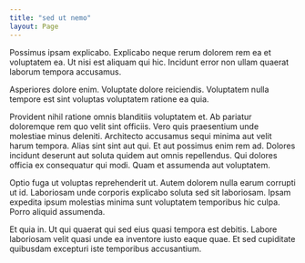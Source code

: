 ```yaml
---
title: "sed ut nemo"
layout: Page
---
```

Possimus ipsam explicabo. Explicabo neque rerum dolorem rem ea et voluptatem ea. Ut nisi est aliquam qui hic. Incidunt error non ullam quaerat laborum tempora accusamus.
 Asperiores dolore enim. Voluptate dolore reiciendis. Voluptatem nulla tempore est sint voluptas voluptatem ratione ea quia.
 Provident nihil ratione omnis blanditiis voluptatem et. Ab pariatur doloremque rem quo velit sint officiis. Vero quis praesentium unde molestiae minus deleniti. Architecto accusamus sequi minima aut velit harum tempora. Alias sint sint aut qui.
Et aut possimus enim rem ad. Dolores incidunt deserunt aut soluta quidem aut omnis repellendus. Qui dolores officia ex consequatur qui modi. Quam et assumenda aut voluptatem.
 Optio fuga ut voluptas reprehenderit ut. Autem dolorem nulla earum corrupti ut id. Laboriosam unde corporis explicabo soluta sed sit laboriosam. Ipsam expedita ipsum molestias minima sunt voluptatem temporibus hic culpa. Porro aliquid assumenda.
 Et quia in. Ut qui quaerat qui sed eius quasi tempora est debitis. Labore laboriosam velit quasi unde ea inventore iusto eaque quae. Et sed cupiditate quibusdam excepturi iste temporibus accusantium.
